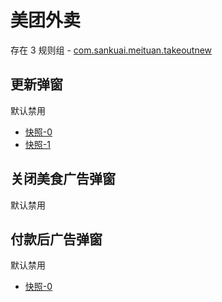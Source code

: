 # 美团外卖

存在 3 规则组 - [com.sankuai.meituan.takeoutnew](/src/apps/com.sankuai.meituan.takeoutnew.ts)

## 更新弹窗

默认禁用

- [快照-0](https://i.gkd.li/import/13415044)
- [快照-1](https://i.gkd.li/import/13276882)

## 关闭美食广告弹窗

默认禁用

## 付款后广告弹窗

默认禁用

- [快照-0](https://i.gkd.li/import/13175526)
